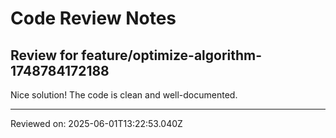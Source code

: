 # Code Review Notes

## Review for feature/optimize-algorithm-1748784172188

Nice solution! The code is clean and well-documented.

---
Reviewed on: 2025-06-01T13:22:53.040Z